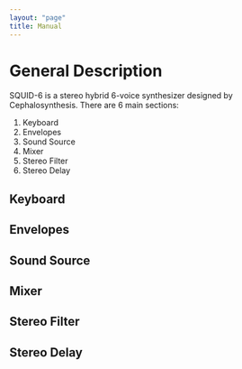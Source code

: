 ```yaml
---
layout: "page"
title: Manual
---
```


# General Description

SQUID-6 is a stereo hybrid 6-voice synthesizer designed by Cephalosynthesis. There are 6 main sections:
1. Keyboard
2. Envelopes
3. Sound Source
4. Mixer
5. Stereo Filter
6. Stereo Delay

## Keyboard

## Envelopes

## Sound Source

## Mixer

## Stereo Filter

## Stereo Delay